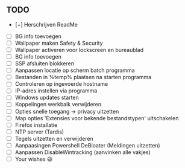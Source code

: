 ## TODO
- [+] Herschrijven ReadMe
- [ ] BG info toevoegen
- [ ] Wallpaper maken Safety & Security
- [ ] Wallpaper activeren voor lockscreen en bureaublad
- [ ] BG info toevoegen
- [ ] SSP  afsluiten blokkeren
- [ ] Aanpassen locatie op scherm batch programma
- [ ] Bestanden in %temp% plaatsen na starten programma
- [ ] Controleren op ingevoerde hostname
- [ ] IP-adres instellen via programma
- [ ] Windows updates starten
- [ ] Koppelingen werkbalk verwijderen
- [ ] Opties snelle toegang -> privacy uitzetten
- [ ] Map opties 'Extensies voor bekende bestandstypen' uitschakelen
- [ ] Firefox installatie
- [ ] NTP server (Tardis)
- [ ] Tegels uitzetten en verwijderen
- [ ] Aanpaasingen Powershell DeBloater (Meldingen uitzetten)
- [ ] Aanpassen DisableWintracking (aanvinken alle vakjes)
- [ ] Your wishes :smiley: